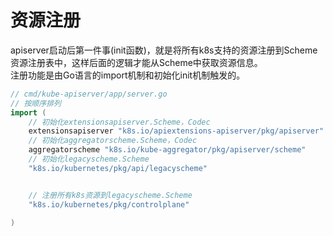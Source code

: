 # 资源注册
apiserver启动后第一件事(init函数)，就是将所有k8s支持的资源注册到Scheme资源注册表中，这样后面的逻辑才能从Scheme中获取资源信息。  
注册功能是由Go语言的import机制和初始化init机制触发的。
```go
// cmd/kube-apiserver/app/server.go
// 按顺序排列
import (
    // 初始化extensionsapiserver.Scheme，Codec
    extensionsapiserver "k8s.io/apiextensions-apiserver/pkg/apiserver"
    // 初始化aggregatorscheme.Scheme，Codec
    aggregatorscheme "k8s.io/kube-aggregator/pkg/apiserver/scheme"
    // 初始化legacyscheme.Scheme
    "k8s.io/kubernetes/pkg/api/legacyscheme"


    // 注册所有k8s资源到legacyscheme.Scheme
    "k8s.io/kubernetes/pkg/controlplane"

)
```